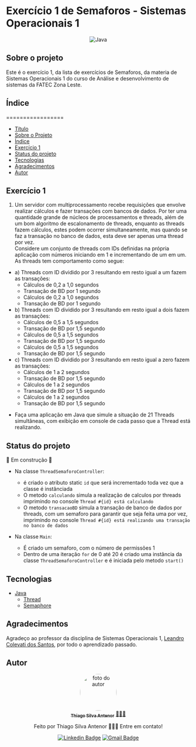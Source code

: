 # Exercício 1 de Semaforos - Sistemas Operacionais 1

<div align="center">
  
![Java](https://img.shields.io/badge/java-%23ED8B00.svg?style=for-the-badge&logo=openjdk&logoColor=white)

</div>

## Sobre o projeto
Este é o exercício 1, da lista de exercícios de Semaforos, da materia de Sistemas Operacionais 1 do curso de Análise e desenvolvimento de sistemas da FATEC Zona Leste.<br>

## Índice
=================
<!--ts-->
* [Título](#exercício-1-de-semaforos---sistemas-operacionais-1)
* [Sobre o Projeto](#sobre-o-projeto)
* [Índice](#índice)
* [Exercício 1](#exercício-1)
* [Status do projeto](#status-do-projeto)
* [Tecnologias](#tecnologias)
* [Agradecimentos](#agradecimentos)
* [Autor](#autor)
<!--te-->

## Exercício 1
1) Um servidor com multiprocessamento recebe requisições que envolve realizar cálculos
e fazer transações com bancos de dados. Por ter uma quantidade grande de núcleos de
processamentos e threads, além de um bom algoritmo de escalonamento de threads,
enquanto as threads fazem cálculos, estes podem ocorrer simultaneamente, mas
quando se faz a transação no banco de dados, esta deve ser apenas uma thread por
vez.<br>
Considere um conjunto de threads com IDs definidas na própria aplicação com
números iniciando em 1 e incrementando de um em um. As threads tem comportamento
como segue:

- a) Threads com ID dividido por 3 resultando em resto igual a um fazem as transações:
  - Cálculos de 0,2 a 1,0 segundos
  - Transação de BD por 1 segundo
  - Cálculos de 0,2 a 1,0 segundos
  - Transação de BD por 1 segundo
- b) Threads com ID dividido por 3 resultando em resto igual a dois fazem as transações:
  - Cálculos de 0,5 a 1,5 segundos
  - Transação de BD por 1,5 segundo
  - Cálculos de 0,5 a 1,5 segundos
  - Transação de BD por 1,5 segundo
  - Cálculos de 0,5 a 1,5 segundos
  - Transação de BD por 1,5 segundo
- c) Threads com ID dividido por 3 resultando em resto igual a zero fazem as transações:
  - Cálculos de 1 a 2 segundos
  - Transação de BD por 1,5 segundo
  - Cálculos de 1 a 2 segundos
  - Transação de BD por 1,5 segundo
  - Cálculos de 1 a 2 segundos
  - Transação de BD por 1,5 segundo
    
* Faça uma aplicação em Java que simule a situação de 21 Threads simultâneas, com
exibição em console de cada passo que a Thread está realizando.


## Status do projeto
  🚧 Em construção 🚧
    
* Na classe `ThreadSemaforoController`:
  
  * é criado o atributo static `id` que será incrementado toda vez que a classe é instânciada 
  * O metodo `calculando` simula a realização de calculos por threads imprimindo no console `Thread #{id} está calculando`
  * O metodo `transacaoBD` simula a transação de banco de dados por threads, com um semaforo para garantir que seja feita uma por vez, imprimindo no console `Thread #{id} está realizando uma transação no banco de dados`
    
* Na classe `Main`:
  
  * É criado um semaforo, com o número de permissões 1
  * Dentro de uma iteração `for` de 0 até 20 é criado uma instância da classe `ThreadSemaforoController` e é iniciada pelo metodo `start()`



## Tecnologias
- [Java](https://www.oracle.com/br/java/)
  - [Thread](https://docs.oracle.com/javase/8/docs/api/java/lang/Thread.html)
  - [Semaphore](https://docs.oracle.com/javase/8/docs/api/java/util/concurrent/Semaphore.html)

## Agradecimentos
Agradeço ao professor da disciplina de Sistemas Operacionais 1, [Leandro Colevati dos Santos](https://www.leandrocolevati.com.br/index.jsp), por todo o aprendizado passado.

## Autor

<div align="center">
<a href="https://www.linkedin.com/in/thiago-antenor/">
<img style="border-radius: 50%;" src="https://avatars.githubusercontent.com/u/99970279?v=4" width="100px;" alt="foto do autor"/>
 <br />
 <sub><b>Thiago Silva Antenor</b></sub></a> <a href="https://www.linkedin.com/in/thiago-antenor/" title="Linkedin"> 🧑🏾‍💻</a>


Feito por Thiago Silva Antenor 👨🏾‍💻 Entre em contato!

[![Linkedin Badge](https://img.shields.io/badge/-Thiago-blue?style=flat-square&logo=Linkedin&logoColor=white&link=https://www.linkedin.com/in/thiago-antenor/)](https://www.linkedin.com/in/thiago-antenor/) 
[![Gmail Badge](https://img.shields.io/badge/-thiagoantenor31@gmail.com-c14438?style=flat-square&logo=Gmail&logoColor=white&link=mailto:thiagoantenor31.com)](mailto:thiagoantenor31.com)
</div>
